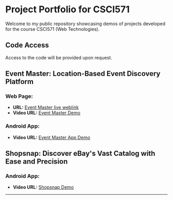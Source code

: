 # Project Portfolio for CSCI571

Welcome to my public repository showcasing demos of projects developed for the course CSCI571 (Web Technologies).

## Code Access

Access to the code will be provided upon request.

## Event Master: Location-Based Event Discovery Platform

### Web Page:
- **URL:** [Event Master live weblink](https://skrnp-react-events.wl.r.appspot.com/search)
- **Video URL:** [Event Master Demo](https://youtu.be/K-U4K1BpPms)

### Android App:
- **Video URL:** [Event Master App Demo](https://youtu.be/LrulE0KM9m8)

## Shopsnap: Discover eBay's Vast Catalog with Ease and Precision

### Android App:
- **Video URL:** [Shopsnap Demo](https://youtu.be/LWaZEliI5Mc)

---
